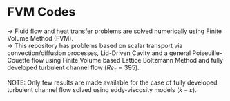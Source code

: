 # FVM Codes

-> Fluid flow and heat transfer problems are solved numerically using Finite Volume Method (FVM).  
-> This repository has problems based on scalar transport via convection/diffusion processes, Lid-Driven Cavity and a general Poiseuille-Couette flow using Finite Volume based Lattice Boltzmann Method and fully developed turbulent channel flow $\left( Re_{\tau} = 395 \right)$.  

NOTE: Only few results are made available for the case of fully developed turbulent channel flow solved using eddy-viscosity models $\left( k-\varepsilon \right)$.
